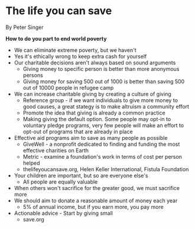 # The life you can save

By Peter Singer

**How to do you part to end world poverty**

- We can eliminate extreme poverty, but we haven't
- Yes it's ethically wrong to keep extra cash for yourself
- Our charitable decisions aren't always based on sound arguments
  - Giving money to specific person is better than more anonymous persons
  - Giving money for saving 500 out of 1000 is better than saving 500 out of 10000 people in refugee camp
- We can increase charitable giving by creating a culture of giving
  - Reference group - if we want individuals to give more money to good causes, a great stategy is to make altruism a community effort
  - Promote the idea that giving is already a common practice
  - Making giving the default option. Some people may opt-in to voluntary pledge programs, very few people will make an effort to opt-out of programs that are already in place
- Effective aid programs aim to save as many people as possible
  - GiveWell - a nonprofit dedicated to finding and funding the most effective charities on Earth
  - Metric - examine a foundation's work in terms of cost per person helped
  - thelifeyoucansave.org, Helen Keller International, Fistula Foundation
- Your children are important, but so are everyone else's
  - All people are equally valuable
- When others won't sacrifice for the greater good, we must sacrifice more
- We should aim to donate a reasonable amount of money each year
  - 5% of annual income, but if you earn more, you pay more
- Actionable advice - Start by giving small
  - save.org

